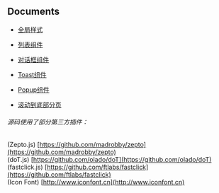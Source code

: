 ## Documents

- [全局样式](global.md)

- [列表组件](list.md)

- [对话框组件](dialog.md)

- [Toast组件](toast.md)

- [Popup组件](popup.md)

- [滚动到底部分页](rollPage.md)

###### 源码使用了部分第三方插件：<br/>
(Zepto.js) [https://github.com/madrobby/zepto](https://github.com/madrobby/zepto)<br/>
(doT.js) [https://github.com/olado/doT](https://github.com/olado/doT)<br/>
(fastclick.js) [https://github.com/ftlabs/fastclick](https://github.com/ftlabs/fastclick)<br/>
(Icon Font) [http://www.iconfont.cn](http://www.iconfont.cn)
